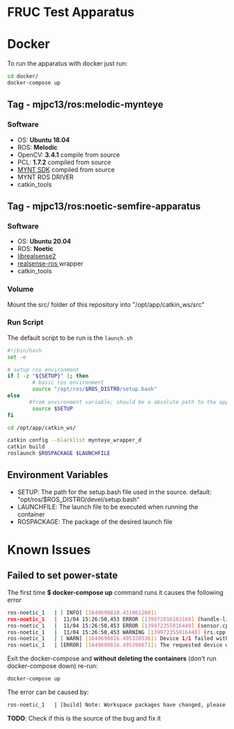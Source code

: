 # FRUC Test Apparatus

# Docker 

To run the apparatus with docker just run:

```bash
cd docker/
docker-compose up
```

## Tag - mjpc13/ros:melodic-mynteye

### Software 

- OS: **Ubuntu 18.04**
- ROS: **Melodic**
- OpenCV: **3.4.1** compile from source 
- PCL: **1.7.2** compiled from source
- [MYNT SDK](https://github.com/slightech/MYNT-EYE-D-SDK) compiled from source
- MYNT ROS DRIVER
- catkin_tools

## Tag -  mjpc13/ros:noetic-semfire-apparatus

### Software 

- OS: **Ubuntu 20.04**
- ROS: **Noetic**
- [librealsense2](https://github.com/IntelRealSense/librealsense/releases/tag/v2.50.0)
- [realsense-ros ](https://github.com/IntelRealSense/realsense-ros) wrapper
- catkin_tools

### Volume

Mount the src/ folder of this repository into "/opt/app/catkin_ws/src"

### Run Script

The default script to be run is the ``launch.sh``
```bash
#!/bin/bash
set -e

# setup ros environment
if [ -z "${SETUP}" ]; then
        # basic ros environment
        source "/opt/ros/$ROS_DISTRO/setup.bash"
else
       #from environment variable; should be a absolute path to the appropriate workspaces's setup.bash
        source $SETUP
fi  

cd /opt/app/catkin_ws/

catkin config --blacklist mynteye_wrapper_d
catkin build
roslaunch $ROSPACKAGE $LAUNCHFILE
```

## Environment Variables

- SETUP: The path for the setup.bash file used in the source. default: "opt/ros/$ROS_DISTRO/devel/setup.bash"
- LAUNCHFILE: The launch file to be executed when running the container
- ROSPACKAGE: The package of the desired launch file

# Known Issues

## Failed to set power-state

The first time **$ docker-compose up** command runs it causes the following error
```bash
ros-noetic_1   | [ INFO] [1649690810.431061260]:  
ros-noetic_1   |  11/04 15:26:50,453 ERROR [139972816103168] (handle-libusb.h:51) failed to open usb interface: 0, error: RS2_USB_STATUS_NO_DEVICE
ros-noetic_1   |  11/04 15:26:50,453 ERROR [139972355016448] (sensor.cpp:572) acquire_power failed: failed to set power state
ros-noetic_1   |  11/04 15:26:50,453 WARNING [139972355016448] (rs.cpp:310) null pointer passed for argument "device"
ros-noetic_1   | [ WARN] [1649690816.495320536]: Device 1/1 failed with exception: failed to set power state
ros-noetic_1   | [ERROR] [1649690816.495398671]: The requested device with  is NOT found. Will Try again.
```

Exit the docker-compose and **without deleting the containers** (don't run docker-compose down) re-run:
```bash
docker-compose up
```

The error can be caused by:
```bash
ros-noetic_1   | [build] Note: Workspace packages have changed, please re-source setup files to use them.
```
**TODO**: Check if this is the source of the bug and fix it


